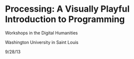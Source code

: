 Processing: A Visually Playful Introduction to Programming
==========================================================

Workshops in the Digital Humanities

Washington University in Saint Louis

9/28/13
